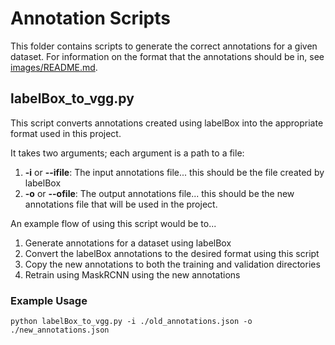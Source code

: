 # Annotation Scripts

This folder contains scripts to generate the correct annotations for a given dataset. For information on the format that the annotations should be in, see [images/README.md](../images/README.md).

## labelBox_to_vgg.py

This script converts annotations created using labelBox into the appropriate format used in this project.

It takes two arguments; each argument is a path to a file:

1. **-i** or **--ifile**: The input annotations file... this should be the file created by labelBox
2. **-o** or **--ofile**: The output annotations file... this should be the new annotations file that will be used in the project.

An example flow of using this script would be to...
1. Generate annotations for a dataset using labelBox
2. Convert the labelBox annotations to the desired format using this script
3. Copy the new annotations to both the training and validation directories
4. Retrain using MaskRCNN using the new annotations

### Example Usage

`python labelBox_to_vgg.py -i ./old_annotations.json -o ./new_annotations.json`
